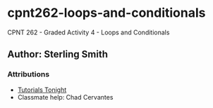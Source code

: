 # cpnt262-loops-and-conditionals
CPNT 262 - Graded Activity 4 - Loops and Conditionals

## Author: Sterling Smith

### Attributions
- [Tutorials Tonight](https://www.tutorialstonight.com/online-html-editor?p=js&q=left-triangle-star-pattern)
- Classmate help: Chad Cervantes
